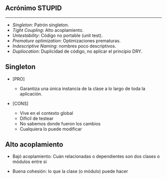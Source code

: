 ## Acrónimo STUPID
-----------------------
- *Singleton*: Patrón singleton.
- *Tight Coupling*: Alto acoplamiento.
- *Untestability*: Código no portable (unit test).
- *Premature optimization*: Optimizaciones prematuras.
- *Indescriptive Naming*: nombres poco descriptivos.
- *Dupliocation*: Duplicidad de código, no aplicar el principio DRY.

## Singleton

* [PRO] 
  * Garantiza una única instancia de la clase a lo largo de toda la aplicación.

* [CONS]
  * Vive en el contexto global
  * Dificil de testear
  * No sabemos donde fueron los cambios
  * Cualquiera lo puede modificar

## Alto acoplamiento
- Bajó acoplamiento: Cuán relacionadas o dependientes son dos clases o módulos entre sí
+ Buena cohesión: lo que la clase (o módulo) puede hacer